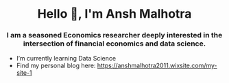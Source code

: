 <h1 align="center">Hello 👋, I'm Ansh Malhotra</a></h1>
<h3 align=center>I am a seasoned Economics researcher deeply interested in the intersection of financial economics and data science.</h3>

-  I’m currently learning Data Science
-  Find my personal blog here: https://anshmalhotra2011.wixsite.com/my-site-1

<!---
Ansh-24/Ansh-24 is a ✨ special ✨ repository because its `README.md` (this file) appears on your GitHub profile.
You can click the Preview link to take a look at your changes.
--->
